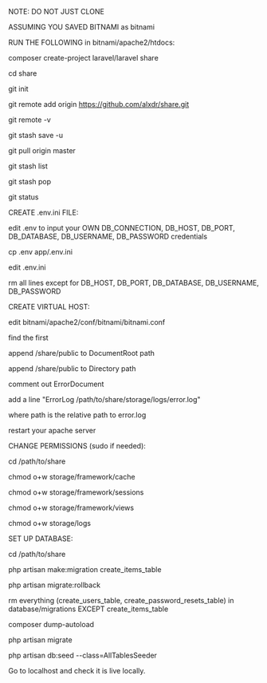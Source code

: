 NOTE: DO NOT JUST CLONE

ASSUMING YOU SAVED BITNAMI as bitnami

RUN THE FOLLOWING in bitnami/apache2/htdocs:

composer create-project laravel/laravel share

cd share

git init

git remote add origin https://github.com/alxdr/share.git

git remote -v

git stash save -u

git pull origin master

git stash list

git stash pop

git status

CREATE .env.ini FILE:

edit .env to input your OWN DB_CONNECTION, DB_HOST, DB_PORT, DB_DATABASE, DB_USERNAME, DB_PASSWORD credentials

cp .env app/.env.ini

edit .env.ini

rm all lines except for DB_HOST, DB_PORT, DB_DATABASE, DB_USERNAME, DB_PASSWORD

CREATE VIRTUAL HOST:

edit bitnami/apache2/conf/bitnami/bitnami.conf

find the first <VirtualHost _default_:80>

append /share/public to DocumentRoot path

append /share/public to Directory path

comment out ErrorDocument

add a line "ErrorLog /path/to/share/storage/logs/error.log"

where path is the relative path to error.log

restart your apache server

CHANGE PERMISSIONS (sudo if needed):

cd /path/to/share

chmod o+w storage/framework/cache

chmod o+w storage/framework/sessions

chmod o+w storage/framework/views

chmod o+w storage/logs

SET UP DATABASE:

cd /path/to/share

php artisan make:migration create_items_table

php artisan migrate:rollback

rm everything (create_users_table, create_password_resets_table) in database/migrations EXCEPT create_items_table

composer dump-autoload

php artisan migrate

php artisan db:seed --class=AllTablesSeeder

Go to localhost and check it is live locally.
